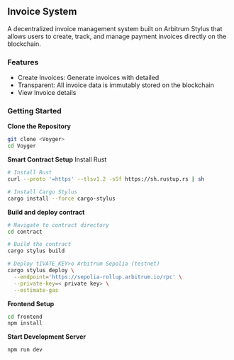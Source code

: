 ## Invoice System
A decentralized invoice management system built on Arbitrum Stylus that allows users to create, track, and manage payment invoices directly on the blockchain.

### Features
- Create Invoices: Generate invoices with detailed 
- Transparent: All invoice data is immutably stored on the blockchain
- View Invoice details

### Getting Started

**Clone the Repository**

```bash
git clone <Voyger>
cd Voyger
```

**Smart Contract Setup**
Install Rust

```bash
# Install Rust
curl --proto '=https' --tlsv1.2 -sSf https://sh.rustup.rs | sh

# Install Cargo Stylus
cargo install --force cargo-stylus
```

**Build and deploy contract**

```bash
# Navigate to contract directory
cd contract

# Build the contract
cargo stylus build

# Deploy tIVATE_KEY>o Arbitrum Sepolia (testnet)
cargo stylus deploy \
  --endpoint='https://sepolia-rollup.arbitrum.io/rpc' \
  --private-key=< private key> \
  --estimate-gas
```

**Frontend Setup**
```bash
cd frontend
npm install
```

**Start Development Server**
```bash
npm run dev
```